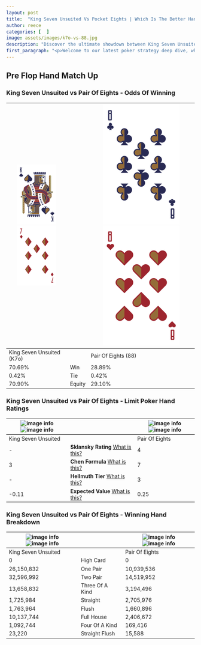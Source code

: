 ```yaml
---
layout: post
title:  "King Seven Unsuited Vs Pocket Eights | Which Is The Better Hand In Poker? A Complete Guide"
author: reece
categories: [  ]
image: assets/images/k7o-vs-88.jpg
description: "Discover the ultimate showdown between King Seven Unsuited and Pair Of Eights in poker! Uncover the odds, strategies, and scenarios where one hand triumphs over the other. Get ready to up your poker game with this thrilling analysis."
first_paragraph: "<p>Welcome to our latest poker strategy deep dive, where we're pitting two distinct hands against each other in a high-stakes showdown: King Seven Unsuited vs Pair Of Eights.</p><p>In the dynamic world of poker, every decision counts, and knowing which hand holds the upper hand is key to your success at the table.</p><p>In this article, we'll dissect these two hands, explore the scenarios where one dominates the other, and equip you with the knowledge to make strategic choices that can tip the odds in your favor.</p><p>Get ready to unravel the intriguing dynamics of these poker hands and elevate your game to new heights.</p>"
---
```




[comment]: # (sp0)

## Pre Flop Hand Match Up

<div class="table hand-ratings" markdown="1"> 



### King Seven Unsuited vs Pair Of Eights - Odds Of Winning


    
| ![image info](assets/images/hand1/K.png) ![image info](assets/images/hand1/7o.png) |  | ![image info](assets/images/hand2/8.png) ![image info](assets/images/hand2/8o.png) |
| -------- | -------- | -------- |
| King Seven Unsuited (K7o) |  | Pair Of Eights (88) |
| 70.69% | Win | 28.89% |
| 0.42% | Tie | 0.42% |
| 70.90% | Equity | 29.10% |




[comment]: # (sp1)



### King Seven Unsuited vs Pair Of Eights - Limit Poker Hand Ratings


    
| ![image info](https://www.riverpairs.com/assets/images/hand1/K.png) ![image info](https://www.riverpairs.com/assets/images/hand1/7o.png) |  | ![image info](https://www.riverpairs.com/assets/images/hand2/8.png) ![image info](https://www.riverpairs.com/assets/images/hand2/8o.png) |
| -------- | -------- | -------- |
| King Seven Unsuited |  | Pair Of Eights |
| - | **Sklansky Rating** [What is this?](/sklansky-rating-explained) | 4 |
| 3 | **Chen Formula** [What is this?](/chen-formula-explained) | 7 |
| - | **Hellmuth Tier** [What is this?](/Hellmuth-tier-explained) | 3 |
| -0.11 | **Expected Value** [What is this?](/expected-value-explained) | 0.25 |




[comment]: # (sp2)



### King Seven Unsuited vs Pair Of Eights - Winning Hand Breakdown


    
| ![image info](https://www.riverpairs.com/assets/images/hand1/K.png) ![image info](https://www.riverpairs.com/assets/images/hand1/7o.png) |  | ![image info](https://www.riverpairs.com/assets/images/hand2/8.png) ![image info](https://www.riverpairs.com/assets/images/hand2/8o.png) |
| -------- | -------- | -------- |
| King Seven Unsuited |  | Pair Of Eights |
| 0 | High Card | 0 |
| 26,150,832 | One Pair | 10,939,536 |
| 32,596,992 | Two Pair | 14,519,952 |
| 13,658,832 | Three Of A Kind | 3,194,496 |
| 1,725,984 | Straight | 2,705,976 |
| 1,763,964 | Flush | 1,660,896 |
| 10,137,744 | Full House | 2,406,672 |
| 1,092,744 | Four Of A Kind | 169,416 |
| 23,220 | Straight Flush | 15,588 |




[comment]: # (sp3)



</div>

[comment]: # (sp4)



[comment]: # (sp5)

